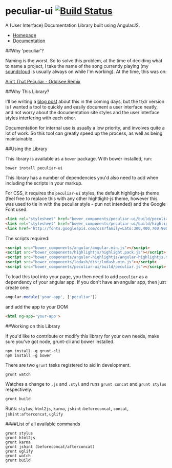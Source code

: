 peculiar-ui [![Build Status](https://travis-ci.org/johnnycopperstone/peculiar-ui.svg?branch=master)](https://travis-ci.org/johnnycopperstone/peculiar-ui)
===========

A (User Interface) Documentation Library built using AngularJS.

- [Homepage](http://johnnycopperstone.github.io/peculiar-ui/)
- [Documentation](http://johnnycopperstone.github.io/peculiar-ui/#/docs)

##Why 'peculiar'?

Naming is the worst. So to solve this problem, at the time of deciding what to name a project, I take the name of the song currently playing (my [soundcloud](https://soundcloud.com/johnny-copperstone/likes) is usually always on while I'm working). At the time, this was on:

[Ain't That Peculiar - Oddisee Remix](https://soundcloud.com/oddiseemusic/oddisee-aint-that-peculiar-remix)

##Why This Library?

I'll be writing a [blog post](http://blog.johnnycopperstone.me/peculiar-ui/) about this in the coming days, but the tl;dr version is I wanted a tool to quickly and easily document a user interface neatly, and not worry about the documentation site styles and the user interface styles interfering with each other.

Documentation for internal use is usually a low priority, and involves quite a lot of work. So this tool can greatly speed up the process, as well as being maintainable.

##Using the Library

This library is available as a `bower` package. With bower installed, run:

```shell
bower install peculiar-ui
```

This library has a number of dependencies you'd also need to add when including the scripts in your markup.

For CSS, it requires the `peculiar-ui` styles, the default highlight-js theme (feel free to replace this with any other hightlight-js theme, however this was used to tie in with the peculiar style - pun not intended) and the Google Font used.

```html
<link rel="stylesheet" href="bower_components/peculiar-ui/build/peculiar-ui.css" />
<link rel="stylesheet" href="bower_components/peculiar-ui/build/highlightjs-googlecode.css" />
<link href='http://fonts.googleapis.com/css?family=Lato:300,400,700,900,300italic,400italic,700italic' rel='stylesheet' type='text/css'>
```

The scripts required:

```html
<script src="bower_components/angular/angular.min.js"></script>
<script src="bower_components/highlightjs/highlight.pack.js"></script>
<script src="bower_components/angular-highlightjs/angular-highlightjs.min.js"></script>
<script src="bower_components/lodash/dist/lodash.min.js"></script>
<script src="bower_components/peculiar-ui/build/peculiar.js"></script>
```

To load this tool into your page, you then need to add `peculiar` as a dependency of your angular app. If you don't have an angular app, then just create one:

```javascript
angular.module('your-app', ['peculiar'])
```

and add the app to your DOM

```html
<html ng-app='your-app'>
```

##Working on this Library

If you'd like to contribute or modify this library for your own needs, make sure you've got node, grunt-cli and bower installed.

```shell
npm install -g grunt-cli
npm install -g bower
```

There are two `grunt` tasks registered to aid in development.

```shell
grunt watch
```

Watches a change to `.js` and `.styl` and runs `grunt concat` and `grunt stylus` respectively.

```shell
grunt build
```

Runs: `stylus`, `html2js`, `karma`, `jshint:beforeconcat`, `concat`, `jshint:afterconcat`, `uglify`

####List of all available commands

```shell
grunt stylus
grunt html2js
grunt karma
grunt jshint (beforeconcat/afterconcat)
grunt uglify
grunt watch
grunt build
```
